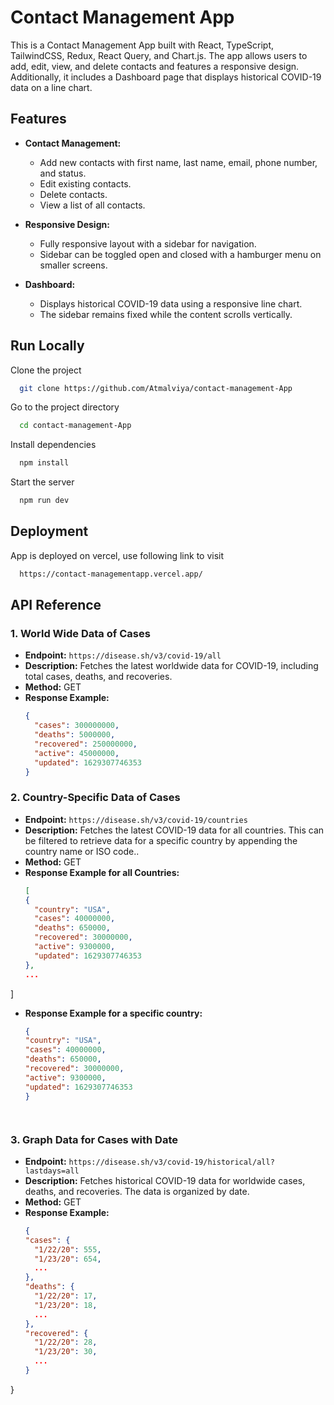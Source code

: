 # Contact Management App

This is a Contact Management App built with React, TypeScript, TailwindCSS, Redux, React Query, and Chart.js. The app allows users to add, edit, view, and delete contacts and features a responsive design. Additionally, it includes a Dashboard page that displays historical COVID-19 data on a line chart.

## Features

- **Contact Management:**
  - Add new contacts with first name, last name, email, phone number, and status.
  - Edit existing contacts.
  - Delete contacts.
  - View a list of all contacts.

- **Responsive Design:**
  - Fully responsive layout with a sidebar for navigation.
  - Sidebar can be toggled open and closed with a hamburger menu on smaller screens.

- **Dashboard:**
  - Displays historical COVID-19 data using a responsive line chart.
  - The sidebar remains fixed while the content scrolls vertically.




## Run Locally

Clone the project

```bash
  git clone https://github.com/Atmalviya/contact-management-App
```

Go to the project directory

```bash
  cd contact-management-App
```

Install dependencies

```bash
  npm install
```

Start the server

```bash
  npm run dev
```


## Deployment

App is deployed on vercel, use following link to visit

```bash
  https://contact-managementapp.vercel.app/
```


## API Reference


### 1. World Wide Data of Cases

- **Endpoint:** `https://disease.sh/v3/covid-19/all`
- **Description:** Fetches the latest worldwide data for COVID-19, including total cases, deaths, and recoveries.
- **Method:** GET
- **Response Example:**
  ```json
  {
    "cases": 300000000,
    "deaths": 5000000,
    "recovered": 250000000,
    "active": 45000000,
    "updated": 1629307746353
  }
  

### 2. Country-Specific Data of Cases

- **Endpoint:** `https://disease.sh/v3/covid-19/countries`
- **Description:** Fetches the latest COVID-19 data for all countries. This can be filtered to retrieve data for a specific country by appending the country name or ISO code..
- **Method:** GET
- **Response Example for all Countries:**
  ```json
  [
  {
    "country": "USA",
    "cases": 40000000,
    "deaths": 650000,
    "recovered": 30000000,
    "active": 9300000,
    "updated": 1629307746353
  },
  ...
]

- **Response Example for a specific country:**
  ```json
  {
  "country": "USA",
  "cases": 40000000,
  "deaths": 650000,
  "recovered": 30000000,
  "active": 9300000,
  "updated": 1629307746353
  }




### 3. Graph Data for Cases with Date

- **Endpoint:** `https://disease.sh/v3/covid-19/historical/all?lastdays=all`
- **Description:** Fetches historical COVID-19 data for worldwide cases, deaths, and recoveries. The data is organized by date.
- **Method:** GET
- **Response Example:**
  ```json
  {
  "cases": {
    "1/22/20": 555,
    "1/23/20": 654,
    ...
  },
  "deaths": {
    "1/22/20": 17,
    "1/23/20": 18,
    ...
  },
  "recovered": {
    "1/22/20": 28,
    "1/23/20": 30,
    ...
  }
}

